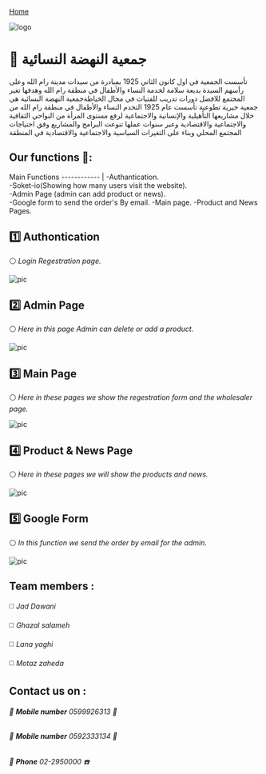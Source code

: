[Home](http://localhost:3000/tasahel)


![logo](https://github.com/mutazzahdeh/MERN-PROJECT/blob/master/Project/client/src/images/logo.png?raw=true)

# :triangular_flag_on_post: جمعية النهضة النسائية
تأسست الجمعية في اول كانون الثاني 1925 بمبادرة من سيدات مدينة رام الله وعلى رأسهم السيدة بديعة سلامة لخدمة
                                                                                         النساء والأطفال في منطقة رام الله
   وهدفها تغير المجتمع للافضل دورات تدريب للفتيات في مجال الخياطةجمعية النهضة النسائية هي جمعية خيرية تطوعية تأسست عام 1925 التخدم النساء والأطفال في منطقة رام الله من خلال مشاريعها التأهيلية والإنسانية والاجتماعية لرفع مستوى المرأة من النواحي الثقافية والاجتماعية والاقتصادية وعبر سنوات عملها تنوعت البرامج والمشاريع وفق احتياجات المجتمع المحلي وبناء على التغيرات السياسية والاجتماعية والاقتصادية في المنطقة</p>


## Our functions  :pushpin:: 
Main Functions 
------------ | 
-Authantication.     
-Soket-io(Showing how many users visit the website). 	
-Admin Page (admin can add product or news).    
-Google form to send the order's By email.
-Main page. 
-Product and News Pages.




##  1️⃣  Authontication 
:white_circle: *Login Regestration page.*

![pic](https://media.discordapp.net/attachments/864108688205545473/876154444172128266/unknown.png?width=721&height=406)


## 2️⃣ Admin Page
:white_circle: *Here in this page Admin can delete or add a product.*


![pic](https://media.discordapp.net/attachments/864108688205545473/876157047173939210/unknown.png?width=721&height=406)



## 3️⃣ Main Page
:white_circle: *Here in these pages we show the regestration form and the wholesaler page.*


![pic](https://media.discordapp.net/attachments/874226536839020607/876158828679409674/mernproject.PNG?width=880&height=406)






## 4️⃣ Product & News Page
:white_circle: *Here in these pages we will show the products and news.*


![pic](https://media.discordapp.net/attachments/864108688205545473/876157149376561213/unknown.png?width=721&height=406)






## 5️⃣ Google Form
:white_circle: *In this function we send the order by email for the admin.*


![pic](https://media.discordapp.net/attachments/874226536839020607/876160023196233798/Capture.PNG?width=475&height=406)










## Team members :
◻️ *Jad Dawani* 

◻️ *Ghazal salameh*

◻️ *Lana yaghi*

◻️ *Motaz zaheda*


## Contact us on :

###### :small_red_triangle_down: **Mobile number** 0599926313 :iphone:

###### :small_red_triangle_down: **Mobile number** 0592333134 :iphone:
###### :small_red_triangle_down: **Phone**       02-2950000    :telephone:
